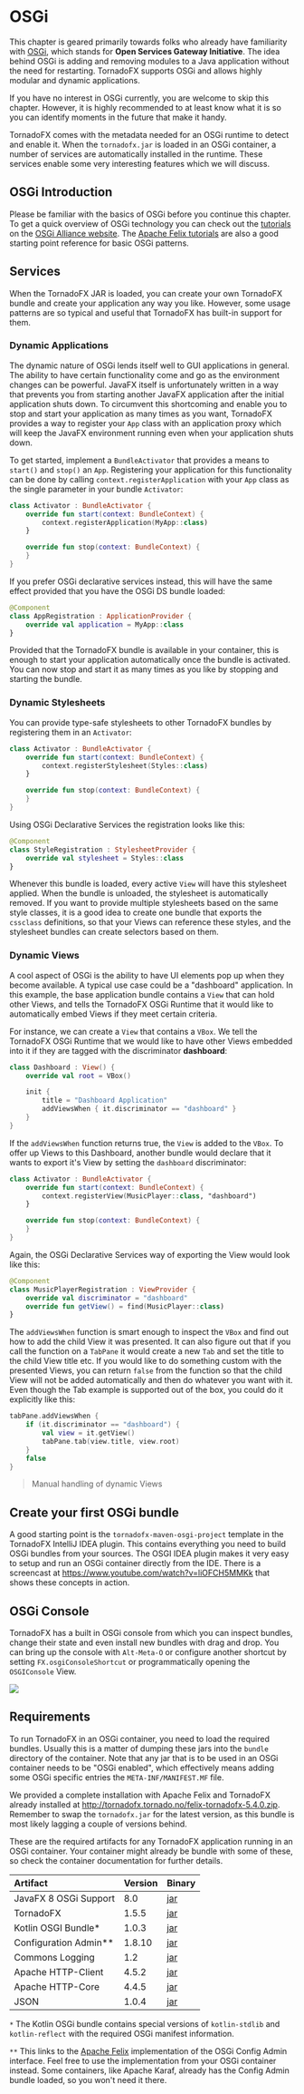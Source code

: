 # OSGi

This chapter is geared primarily towards folks who already have familiarity with [OSGi](https://www.osgi.org/), which stands for **Open Services Gateway Initiative**. The idea behind OSGi is adding and removing modules to a Java application without the need for restarting. TornadoFX supports OSGi and allows highly modular and dynamic applications.

If you have no interest in OSGi currently, you are welcome to skip this chapter. However, it is highly recommended to at least know what it is so you can identify moments in the future that make it handy.

TornadoFX comes with the metadata needed for an OSGi runtime to detect and enable it. When the `tornadofx.jar` is
loaded in an OSGi container, a number of services are automatically installed in the runtime. These services enable
some very interesting features which we will discuss.

## OSGi Introduction

Please be familiar with the basics of OSGi before you continue this chapter. To get a quick overview of OSGi
technology you can check out the [tutorials](http://enroute.osgi.org/book/150-tutorials.html) on the
[OSGi Alliance website](https://www.osgi.org/). The
[Apache Felix tutorials](http://felix.apache.org/documentation/tutorials-examples-and-presentations/apache-felix-osgi-tutorial.html)
are also a good starting point reference for basic OSGi patterns.

## Services

When the TornadoFX JAR is loaded, you can create your own TornadoFX bundle and create your
application any way you like. However, some usage patterns are so typical and useful that TornadoFX has built-in
support for them.

### Dynamic Applications

The dynamic nature of OSGi lends itself well to GUI applications in general. The ability to have certain
functionality come and go as the environment changes can be powerful. JavaFX itself is unfortunately written in
a way that prevents you from starting another JavaFX application after the initial application shuts down. To
circumvent this shortcoming and enable you to stop and start your application as many times as you want, TornadoFX
provides a way to register your `App` class with an application proxy which will keep the JavaFX environment running
even when your application shuts down.

To get started, implement a `BundleActivator` that provides a means to `start()` and `stop()` an `App`. Registering your application for this functionality can be done by calling `context.registerApplication` with your
`App` class as the single parameter in your bundle `Activator`:

```kotlin
class Activator : BundleActivator {
    override fun start(context: BundleContext) {
        context.registerApplication(MyApp::class)
    }

    override fun stop(context: BundleContext) {
    }
}
```

If you prefer OSGi declarative services instead, this will have the same effect provided that you have the OSGi DS
bundle loaded:

```kotlin
@Component
class AppRegistration : ApplicationProvider {
    override val application = MyApp::class
}
```

Provided that the TornadoFX bundle is available in your container, this is enough to start your application
automatically once the bundle is activated. You can now stop and start it as many times as you like by stopping and
starting the bundle.

### Dynamic Stylesheets

You can provide type-safe stylesheets to other TornadoFX bundles by registering them in an `Activator`:

```kotlin
class Activator : BundleActivator {
    override fun start(context: BundleContext) {
        context.registerStylesheet(Styles::class)
    }

    override fun stop(context: BundleContext) {
    }
}
```

Using OSGi Declarative Services the registration looks like this:

```kotlin
@Component
class StyleRegistration : StylesheetProvider {
    override val stylesheet = Styles::class
}
```

Whenever this bundle is loaded, every active `View` will have this stylesheet applied. When the bundle is unloaded,
the stylesheet is automatically removed. If you want to provide multiple stylesheets based on the same style
classes, it is a good idea to create one bundle that exports the `cssclass` definitions, so that your Views can
reference these styles, and the stylesheet bundles can create selectors based on them.

### Dynamic Views

A cool aspect of OSGi is the ability to have UI elements pop up when they become available. A typical use case
could be a "dashboard" application. In this example, the base application bundle contains a `View` that can hold other
Views, and tells the TornadoFX OSGi Runtime that it would like to automatically embed Views if they meet certain
criteria.

For instance, we can create a `View` that contains a `VBox`. We tell the TornadoFX OSGi Runtime that we would like to have other Views
embedded into it if they are tagged with the discriminator **dashboard**:

```kotlin
class Dashboard : View() {
    override val root = VBox()

    init {
        title = "Dashboard Application"
        addViewsWhen { it.discriminator == "dashboard" }
    }
}
```

If the `addViewsWhen` function returns true, the `View` is added to the `VBox`. To offer up Views to this Dashboard,
another bundle would declare that it wants to export it's View by setting the `dashboard` discriminator:

```kotlin
class Activator : BundleActivator {
    override fun start(context: BundleContext) {
        context.registerView(MusicPlayer::class, "dashboard")
    }

    override fun stop(context: BundleContext) {
    }
}
```

Again, the OSGi Declarative Services way of exporting the View would look like this:

```kotlin
@Component
class MusicPlayerRegistration : ViewProvider {
    override val discriminator = "dashboard"
    override fun getView() = find(MusicPlayer::class)
}
```

The `addViewsWhen` function is smart enough to inspect the `VBox` and find out how to add the child View
it was presented. It can also figure out that if you call the function on a `TabPane` it would create a new `Tab`
and set the title to the child View title etc. If you would like to do something custom with the presented Views,
you can return `false` from the function so that the child View will not be added automatically and then do whatever
you want with it. Even though the Tab example is supported out of the box, you could do it explicitly like this:

```kotlin
tabPane.addViewsWhen {
    if (it.discriminator == "dashboard") {
        val view = it.getView()
        tabPane.tab(view.title, view.root)
    }
    false
}
```
> Manual handling of dynamic Views

## Create your first OSGi bundle

A good starting point is the `tornadofx-maven-osgi-project` template in the TornadoFX IntelliJ IDEA plugin. This
contains everything you need to build OSGi bundles from your sources. The OSGI IDEA plugin makes it very easy to
setup and run an OSGi container directly from the IDE. There is a screencast at
https://www.youtube.com/watch?v=liOFCH5MMKk that shows these concepts in action.

## OSGi Console

TornadoFX has a built in OSGi console from which you can inspect bundles, change their state and even install new
bundles with drag and drop. You can bring up the console with `Alt-Meta-O` or configure another shortcut by setting
`FX.osgiConsoleShortcut` or programmatically opening the `OSGIConsole` View.

![](http://i.imgur.com/LruivUP.png)

## Requirements

To run TornadoFX in an OSGi container, you need to load the required bundles. Usually this is a matter of dumping
these jars into the `bundle` directory of the container. Note that any jar that is to be used in an OSGi container
needs to be "OSGi enabled", which effectively means adding some OSGi specific entries the `META-INF/MANIFEST.MF`
file.

We provided a complete installation with Apache Felix and TornadoFX already installed at
http://tornadofx.tornado.no/felix-tornadofx-5.4.0.zip. Remember to swap the `tornadofx.jar` for the latest version,
as this bundle is most likely lagging a couple of versions behind.

These are the required artifacts for any TornadoFX application running in an OSGi container. Your container might
already be bundle with some of these, so check the container documentation for further details.

| Artifact              | Version | Binary                                                                                                          |
|:----------------------|:--------|:----------------------------------------------------------------------------------------------------------------|
| JavaFX 8 OSGi Support | 8.0     | [jar](http://repo1.maven.org/maven2/no/tornado/javafx-osgi/8.0/javafx-osgi-8.0.jar)                             |
| TornadoFX             | 1.5.5   | [jar](http://repo1.maven.org/maven2/no/tornado/tornadofx/1.5.5/tornadofx-1.5.5.jar)                             |
| Kotlin OSGI Bundle*   | 1.0.3   | [jar](http://repo1.maven.org/maven2/org/jetbrains/kotlin/kotlin-osgi-bundle/1.0.3/kotlin-osgi-bundle-1.0.3.jar) |
| Configuration Admin** | 1.8.10  | [jar](http://www-eu.apache.org/dist//felix/org.apache.felix.configadmin-1.8.10.jar)                             |
| Commons Logging       | 1.2     | [jar](http://repo1.maven.org/maven2/commons-logging/commons-logging/1.2/commons-logging-1.2.jar)                |
| Apache HTTP-Client    | 4.5.2   | [jar](http://repo1.maven.org/maven2/org/apache/httpcomponents/httpclient-osgi/4.5.2/httpclient-osgi-4.5.2.jar)  |
| Apache HTTP-Core      | 4.4.5   | [jar](http://repo1.maven.org/maven2/org/apache/httpcomponents/httpcore-osgi/4.4.5/httpcore-osgi-4.4.5.jar)      |
| JSON                  | 1.0.4   | [jar](http://repo1.maven.org/maven2/org/glassfish/javax.json/1.0.4/javax.json-1.0.4.jar)                        |

`*` The Kotlin OSGi bundle contains special versions of `kotlin-stdlib` and `kotlin-reflect` with the required OSGi
manifest information.

`**` This links to the [Apache Felix](http://felix.apache.org) implementation of the OSGi Config Admin interface.
Feel free to use the implementation from your OSGi container instead. Some containers, like Apache Karaf, already
has the Config Admin bundle loaded, so you won't need it there.
